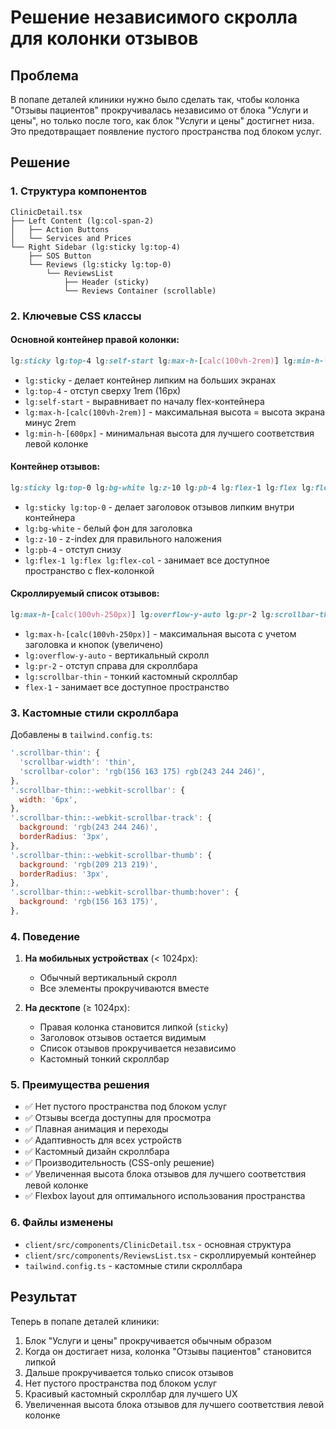 # Решение независимого скролла для колонки отзывов

## Проблема
В попапе деталей клиники нужно было сделать так, чтобы колонка "Отзывы пациентов" прокручивалась независимо от блока "Услуги и цены", но только после того, как блок "Услуги и цены" достигнет низа. Это предотвращает появление пустого пространства под блоком услуг.

## Решение

### 1. Структура компонентов
```
ClinicDetail.tsx
├── Left Content (lg:col-span-2)
│   ├── Action Buttons
│   └── Services and Prices
└── Right Sidebar (lg:sticky lg:top-4)
    ├── SOS Button
    └── Reviews (lg:sticky lg:top-0)
        └── ReviewsList
            ├── Header (sticky)
            └── Reviews Container (scrollable)
```

### 2. Ключевые CSS классы

#### Основной контейнер правой колонки:
```css
lg:sticky lg:top-4 lg:self-start lg:max-h-[calc(100vh-2rem)] lg:min-h-[600px]
```
- `lg:sticky` - делает контейнер липким на больших экранах
- `lg:top-4` - отступ сверху 1rem (16px)
- `lg:self-start` - выравнивает по началу flex-контейнера
- `lg:max-h-[calc(100vh-2rem)]` - максимальная высота = высота экрана минус 2rem
- `lg:min-h-[600px]` - минимальная высота для лучшего соответствия левой колонке

#### Контейнер отзывов:
```css
lg:sticky lg:top-0 lg:bg-white lg:z-10 lg:pb-4 lg:flex-1 lg:flex lg:flex-col
```
- `lg:sticky lg:top-0` - делает заголовок отзывов липким внутри контейнера
- `lg:bg-white` - белый фон для заголовка
- `lg:z-10` - z-index для правильного наложения
- `lg:pb-4` - отступ снизу
- `lg:flex-1 lg:flex lg:flex-col` - занимает все доступное пространство с flex-колонкой

#### Скроллируемый список отзывов:
```css
lg:max-h-[calc(100vh-250px)] lg:overflow-y-auto lg:pr-2 lg:scrollbar-thin flex-1
```
- `lg:max-h-[calc(100vh-250px)]` - максимальная высота с учетом заголовка и кнопок (увеличено)
- `lg:overflow-y-auto` - вертикальный скролл
- `lg:pr-2` - отступ справа для скроллбара
- `lg:scrollbar-thin` - тонкий кастомный скроллбар
- `flex-1` - занимает все доступное пространство

### 3. Кастомные стили скроллбара

Добавлены в `tailwind.config.ts`:
```javascript
'.scrollbar-thin': {
  'scrollbar-width': 'thin',
  'scrollbar-color': 'rgb(156 163 175) rgb(243 244 246)',
},
'.scrollbar-thin::-webkit-scrollbar': {
  width: '6px',
},
'.scrollbar-thin::-webkit-scrollbar-track': {
  background: 'rgb(243 244 246)',
  borderRadius: '3px',
},
'.scrollbar-thin::-webkit-scrollbar-thumb': {
  background: 'rgb(209 213 219)',
  borderRadius: '3px',
},
'.scrollbar-thin::-webkit-scrollbar-thumb:hover': {
  background: 'rgb(156 163 175)',
},
```

### 4. Поведение

1. **На мобильных устройствах** (< 1024px):
   - Обычный вертикальный скролл
   - Все элементы прокручиваются вместе

2. **На десктопе** (≥ 1024px):
   - Правая колонка становится липкой (`sticky`)
   - Заголовок отзывов остается видимым
   - Список отзывов прокручивается независимо
   - Кастомный тонкий скроллбар

### 5. Преимущества решения

- ✅ Нет пустого пространства под блоком услуг
- ✅ Отзывы всегда доступны для просмотра
- ✅ Плавная анимация и переходы
- ✅ Адаптивность для всех устройств
- ✅ Кастомный дизайн скроллбара
- ✅ Производительность (CSS-only решение)
- ✅ Увеличенная высота блока отзывов для лучшего соответствия левой колонке
- ✅ Flexbox layout для оптимального использования пространства

### 6. Файлы изменены

- `client/src/components/ClinicDetail.tsx` - основная структура
- `client/src/components/ReviewsList.tsx` - скроллируемый контейнер
- `tailwind.config.ts` - кастомные стили скроллбара

## Результат

Теперь в попапе деталей клиники:
1. Блок "Услуги и цены" прокручивается обычным образом
2. Когда он достигает низа, колонка "Отзывы пациентов" становится липкой
3. Дальше прокручивается только список отзывов
4. Нет пустого пространства под блоком услуг
5. Красивый кастомный скроллбар для лучшего UX
6. Увеличенная высота блока отзывов для лучшего соответствия левой колонке

